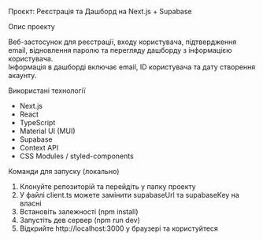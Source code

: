 Проєкт: Реєстрація та Дашборд на Next.js + Supabase

Опис проекту

Веб-застосунок для реєстрації, входу користувача, підтвердження email, відновлення паролю та перегляду дашборду з інформацією користувача.  
Інформація в дашборді включає email, ID користувача та дату створення акаунту.

Використані технології

- Next.js 
- React 
- TypeScript
- Material UI (MUI)
- Supabase
- Context API
- CSS Modules / styled-components

Команди для запуску (локально)

1. Клонуйте репозиторій та перейдіть у папку проекту
2. У файлі client.ts можете замінити supabaseUrl та supabaseKey на власні 
2. Встановіть залежності (npm install)
3. Запустіть дев сервер (npm run dev)
4. Відкрийте http://localhost:3000 у браузері та користуйтеся